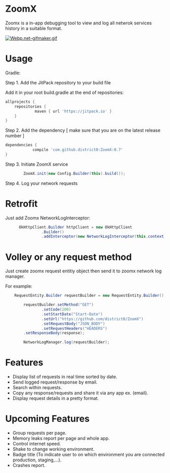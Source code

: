 # ZoomX

Zoomx is a in-app debugging tool to view and log all netwrok services history in a suitable format. 

[![Webp.net-gifmaker.gif](https://s17.postimg.org/8gz1mfrin/Webp.net-gifmaker.gif)](https://postimg.org/image/cq3rolurv/)

# Usage

Gradle:

Step 1. Add the JitPack repository to your build file

Add it in your root build.gradle at the end of repositories:

```gradle 
allprojects {
	repositories {
		     maven { url 'https://jitpack.io' }
	}
}
```
  
Step 2. Add the dependency [ make sure that you are on the latest release number ]

```gradle
dependencies {
	        compile 'com.github.district0:ZoomX:0.7'
}
```
  
Step 3. Initiate ZoomX service
```java
        ZoomX.init(new Config.Builder(this).build());
```
Step 4. Log your network requests 
        
# Retrofit
Just add Zoomx NetworkLogInterceptor:
```java	  
	  OkHttpClient.Builder httpClient = new OkHttpClient
                .Builder()
                .addInterceptor(new NetworkLogInterceptor(this.context));
```

# Volley or any request method 

Just create zoomx request entitiy object then send it to zoomx network log manager. 
	  
For example: 
	
```java
	RequestEntity.Builder requestBuilder = new RequestEntity.Builder();

        requestBuilder.setMethod("GET")
                .setCode(200)
                .setStartDate("Start-Date")
                .setUrl("https://github.com/district0/ZoomX")
                .setRequestBody("JSON_BODY")
                .setRequestHeaders("HEADERS")
		.setResponseBody(response);

        NetworkLogManager.log(requestBuilder);
```

# Features 
  - Display list of requests in real time sorted by date. 
  - Send logged request/response by email.   
  - Search within requests.  
  - Copy any response/requests and share it via any app ex. (email). 
  - Display request details in a pretty format.
  
  # Upcoming Features 
  - Group requests per page. 
  - Memory leaks report per page and whole app. 
  - Control internet speed.
  - Shake to change working environment. 
  - Badge title (To indicate user to on which environment you are connected production, staging,...).
  - Crashes report. 

